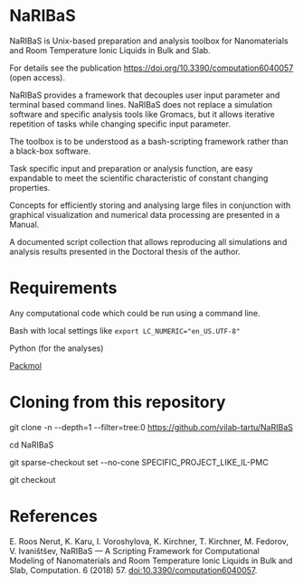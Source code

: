 # NaRIBaS

NaRIBaS is Unix-based preparation and analysis toolbox for Nanomaterials and Room Temperature Ionic Liquids in Bulk and Slab.

For details see the publication https://doi.org/10.3390/computation6040057 (open access).

NaRIBaS provides a framework that decouples user input parameter and terminal based command lines. NaRIBaS does not replace a simulation software and specific analysis tools like Gromacs, but it allows iterative repetition of tasks while changing specific input parameter.

The toolbox is to be understood as a bash-scripting framework rather than a black-box software.

Task specific input and preparation or analysis function, are easy expandable to meet the scientific characteristic of constant changing properties.

Concepts for efficiently storing and analysing large files in conjunction with graphical visualization and numerical data processing are presented in a Manual.

A documented script collection that allows reproducing all simulations and analysis results presented in the Doctoral thesis of the author.

# Requirements

Any computational code which could be run using a command line.

Bash with local settings like `export LC_NUMERIC="en_US.UTF-8"`

Python (for the analyses)

[Packmol](http://www.ime.unicamp.br/~martinez/packmol/)

# Cloning from this repository

git clone -n --depth=1 --filter=tree:0 https://github.com/vilab-tartu/NaRIBaS

cd NaRIBaS

git sparse-checkout set --no-cone SPECIFIC_PROJECT_LIKE_IL-PMC

git checkout

# References

E. Roos Nerut, K. Karu, I. Voroshylova, K. Kirchner, T. Kirchner, M. Fedorov, V. Ivaništšev, NaRIBaS — A Scripting Framework for Computational Modeling of Nanomaterials and Room Temperature Ionic Liquids in Bulk and Slab, Computation. 6 (2018) 57. [doi:10.3390/computation6040057](https://doi.org/10.3390/computation6040057).
